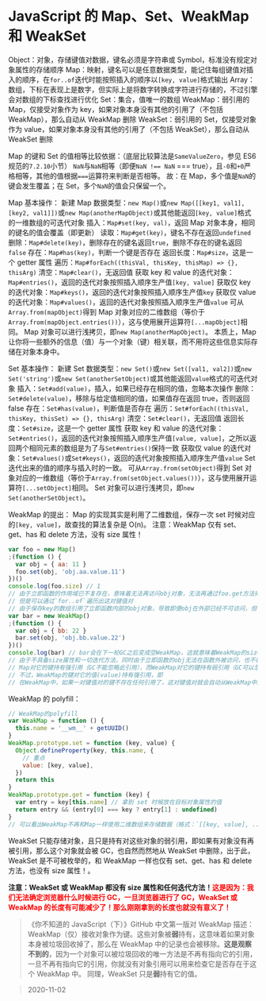 # JavaScript 的 Map、Set、WeakMap 和 WeakSet

Object：对象，存储键值对数据，键名必须是字符串或 Symbol，标准没有规定对象属性的存储顺序
Map：映射，键名可以是任意数据类型，能记住每组键值对插入的顺序，在`for..of`迭代时能按照插入的顺序以`[key, value]`格式输出
Array：数组，下标在表现上是数字，但实际上是将数字转换成字符进行存储的，不过引擎会对数组的下标查找进行优化
Set：集合，值唯一的数组
WeakMap：弱引用的 Map，仅接受对象作为 key，如果对象本身没有其他的引用了（不包括 WeakMap），那么自动从 WeakMap 删除
WeakSet：弱引用的 Set，仅接受对象作为 value，如果对象本身没有其他的引用了（不包括 WeakSet），那么自动从 WeakSet 删除

Map 的键和 Set 的值相等比较依据：（底层比较算法是`SameValueZero`，参见 ES6 规范的`7.2.10`小节）
`NaN`与`NaN`相等（即便`NaN !== NaN` === true），且`-0`和`+0`严格相等，其他的值根据`===`运算符来判断是否相等。
故：在 Map，多个值是`NaN`的键会发生覆盖；在 Set，多个`NaN`的值会只保留一个。

Map 基本操作：
新建 Map 数据类型：`new Map()`或`new Map([[key1, val1], [key2, val1]])`或`new Map(anotherMapObject)`或其他能返回`[key, value]`格式的一维数组的可迭代对象
插入：`Map#set(key, val)`，返回 Map 对象本身，相同的键名的值会覆盖（即更新）
读取：`Map#get(key)`，键名不存在返回`undefined`
删除：`Map#delete(key)`，删除存在的键名返回`true`，删除不存在的键名返回`false`
存在：`Map#has(key)`，判断一个键是否存在
返回长度：`Map#size`，这是一个 getter 属性
遍历：`Map#forEach((thisVal, thisKey, thisMap) => {}, thisArg)`
清空：`Map#clear()`，无返回值
获取 key 和 value 的迭代对象：`Map#entries()`，返回的迭代对象按照插入顺序生产值`[key, value]`
获取仅 key 的迭代对象：`Map#keys()`，返回的迭代对象按照插入顺序生产值`key`
获取仅 value 的迭代对象：`Map#values()`，返回的迭代对象按照插入顺序生产值`value`
可从`Array.from(mapObject)`得到 Map 对象对应的二维数组（等价于`Array.from(mapObject.entries())`），这与使用展开运算符`[...mapObject]`相同。
Map 对象可以进行浅拷贝，即`new Map(anotherMapObject)`。
本质上，Map 让你将一些额外的信息（值）与一个对象（键）相关联，而不用将这些信息实际存储在对象本身中。

Set 基本操作：
新建 Set 数据类型：`new Set()`或`new Set([val1, val2])`或`new Set('string')`或`new Set(anotherSetObject)`或其他能返回`value`格式的可迭代对象
插入：`Set#add(value)`，插入，如果已经存在相同的值，忽略本次操作
删除：`Set#delete(value)`，移除与给定值相同的值，如果值存在返回 true，否则返回 false
存在：`Set#has(value)`，判断值是否存在
遍历：`Set#forEach((thisVal, thisKey, thisSet) => {}, thisArg)`
清空：`Set#clear()`，无返回值
返回长度：`Set#size`，这是一个 getter 属性
获取 key 和 value 的迭代对象：`Set#entries()`，返回的迭代对象按照插入顺序生产值`[value, value]`，之所以返回两个相同元素的数组是为了与`Set#entries()`保持一致
获取仅 value 的迭代对象：`Set#values()`或`Set#keys()`，返回的迭代对象按照插入顺序生产值`value`
Set 迭代出来的值的顺序与插入时的一致。
可从`Array.from(setObject)`得到 Set 对象对应的一维数组（等价于`Array.from(setObject.values())`），这与使用展开运算符`[...setObject]`相同。
Set 对象可以进行浅拷贝，即`new Set(anotherSetObject)`。

WeakMap 的提出：
Map 的实现其实是利用了二维数组，保存一次 set 时候对应的`[key, value]`，故查找的算法复杂是 O(n)。
注意：WeakMap 仅有 set、get、has 和 delete 方法，没有 size 属性！

```js
var foo = new Map()
;(function () {
  var obj = { aa: 11 }
  foo.set(obj, 'obj.aa.value.11')
})()
console.log(foo.size) // 1
// 由于立即函数的作用域已不复存在，意味着无法再访问obj对象，无法再通过foo.get方法得到键obj对应的值
// 但是可以通过`for..of`遍历出这对键值对
// 由于保存key的数组引用了立即函数内部的obj对象，导致即便obj在外部已经不可访问，但仍旧在内存中保存着（因为存在引用），这就造成了内存泄露
var bar = new WeakMap()
;(function () {
  var obj = { bb: 22 }
  bar.set(obj, 'obj.bb.value.22')
})()
console.log(bar) // bar会在下一轮GC之后变成空WeakMap，这就意味着WeakMap的size是不确定的！所以，WeakMap也没有提供size属性和其他任何能得到它长度或全部内容的方法！
// 由于不具备size属性和一切迭代方法，同时由于立即函数的obj无法在函数外被访问，也不能使用get方法判断，你只能信任引擎一定会将没有任何引用的obj对象从WeakMap中删除
// Map对它的键持有强引用（GC不能忽略此引用），而WeakMap对它的键持有弱引用（GC可以忽略此引用）
// 不过，WeakMap的键对它的值(value)持有强引用，即
// 在WeakMap中，如果一对键值对的键不存在任何引用了，这对键值对就会自动从WeakMap中删除；而如果一对键值对的值不存在除WeakMap之外的其他任何引用了，这对键值对并不会从WeakMap中删除
```

WeakMap 的 polyfill：

```js
// WeakMap的polyfill
var WeakMap = function () {
  this.name = '__wm__' + getUUID()
}
WeakMap.prototype.set = function (key, value) {
  Object.defineProperty(key, this.name, {
    // 重点
    value: [key, value],
  })
  return this
}
WeakMap.prototype.get = function (key) {
  var entry = key[this.name] // 拿到 set 时候放在目标对象属性的值
  return entry && (entry[0] === key ? entry[1] : undefined)
}
// 可以看出WeakMap不再和Map一样使用二维数组来存储数据（格式：`[[key, value], ...]`），而是直接将值`[key, value]`定义在传入的对象本身的属性`this.name`上，故而WeakMap只接收对象作为key
```

WeakSet 只能存储对象，且只是持有对这些对象的弱引用，即如果有对象没有再被引用，那么这个对象就会被 GC，也自然而然地从 WeakSet 中删除，出于此，WeakSet 是不可被枚举的，和 WeakMap 一样也仅有 set、get、has 和 delete 方法，也没有 size 属性！。

**注意：WeakSet 或 WeakMap 都没有 size 属性和任何迭代方法！<b style="color: red;">这是因为：我们无法确定浏览器什么时候进行 GC，一旦浏览器进行了 GC，WeakSet 或 WeakMap 的长度有可能减少了！那么刚刚拿到的长度也就没有意义了！</b>**

> 《你不知道的 JavaScript（下）》GitHub 中文第一版对 WeakMap 描述：WeakMap（仅）接收对象作为键。这些对象被**弱**持有，这意味着如果对象本身被垃圾回收掉了，那么在 WeakMap 中的记录也会被移除。**这是观察不到的**，因为一个对象可以被垃圾回收的唯一方法是不再有指向它的引用，一旦不再有指向它的引用，你就没有对象引用可以用来检查它是否存在于这个 WeakMap 中。
> 同理，WeakSet 只是**弱**持有它的值。

> 2020-11-02
